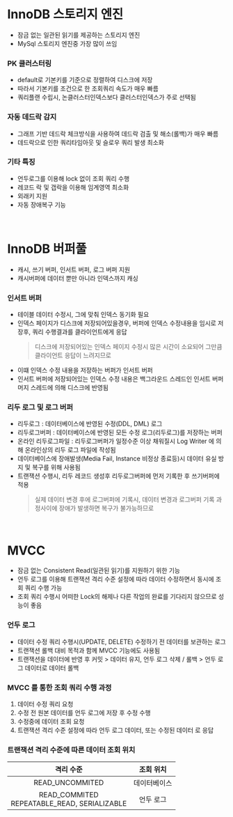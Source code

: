 # InnoDB 스토리지 엔진
* 잠금 없는 일관된 읽기를 제공하는 스토리지 엔진
* MySql 스토리지 엔진중 가장 많이 쓰임
 
### PK 클러스터링
* default로 기본키를 기준으로 정렬하여 디스크에 저장
* 따라서 기본키를 조건으로 한 조회쿼리 속도가 매우 빠름
* 쿼리플랜 수립시, 논클러스터인덱스보다 클러스터인덱스가 주로 선택됨

### 자동 데드락 감지
* 그래프 기반 데드락 체크방식을 사용하여 데드락 검출 및 해소(롤백)가 매우 빠름
* 데드락으로 인한 쿼리타임아웃 및 슬로우 쿼리 발생 최소화

### 기타 특징
* 언두로그를 이용해 lock 없이 조회 쿼리 수행
* 레코드 락 및 갭락을 이용해 임계영역 최소화
* 외래키 지원
* 자동 장애복구 기능

<br>

# InnoDB 버퍼풀
* 캐시, 쓰기 버퍼, 인서트 버퍼, 로그 버퍼 지원
* 캐시버퍼에 데이터 뿐만 아니라 인덱스까지 캐싱

### 인서트 버퍼
* 테이블 데이터 수정시, 그에 맞춰 인덱스 동기화 필요
* 인덱스 페이지가 디스크에 저장되어있을경우, 버퍼에 인덱스 수정내용을 임시로 저장후, 쿼리 수행결과를 클라이언트에게 응답
	> 디스크에 저장되어있는 인덱스 페이지 수정시 많은 시간이 소요되어 그만큼 클라이언트 응답이 느려지므로
* 이떄 인덱스 수정 내용을 저장하는 버퍼가 인서트 버퍼
* 인서트 버퍼에 저장되어있는 인덱스 수정 내용은 백그라운드 스레드인 인서트 버퍼 머지 스레드에 의해 디스크에 반영됨

### 리두 로그 및 로그 버퍼
* 리두로그 : 데이터베이스에 반영된 수정(DDL, DML) 로그
* 리두로그버퍼 : 데이터베이스에 반영된 모든 수정 로그(리두로그)를 저장하는 버퍼
* 온라인 리두로그파일 : 리두로그버퍼가 일정수준 이상 채워질시 Log Writer 에 의해 온라인상의 리두 로그 파일에 작성됨
* 데이터베이스에 장애발생(Media Fail, Instance 비정상 종료등)시 데이터 유실 방지 및 복구를 위해 사용됨
* 트랜잭션 수행시, 리두 레코드 생성후 리두로그버퍼에 먼저 기록한 후 쓰기버퍼에 적용
	> 실제 데이터 변경 후에 로그버퍼에 기록시, 데이터 변경과 로그버퍼 기록 과정사이에 장애가 발생하면 복구가 불가능하므로

<br>

# MVCC
* 잠금 없는 Consistent Read(일관된 읽기)를 지원하기 위한 기능
* 언두 로그를 이용해 트랜잭션 격리 수준 설정에 따라 데이터 수정하면서 동시에 조회 쿼리 수행 가능
* 조회 쿼리 수행시 어떠한 Lock의 해제나 다른 작업의 완료를 기다리지 않으므로 성능이 좋음

### 언두 로그
* 데이터 수정 쿼리 수행시(UPDATE, DELETE) 수정하기 전 데이터를 보관하는 로그
* 트랜잭션 롤백 대비 목적과 함께 MVCC 기능에도 사용됨
* 트랜잭션을 데이터에 반영 후 커밋 > 데이터 유지, 언두 로그 삭제 / 롤백 > 언두 로그 데이터로 데이터 롤백

### MVCC 를 통한 조회 쿼리 수행 과정
1. 데이터 수정 쿼리 요청
2. 수정 전 원본 데이터를 언두 로그에 저장 후 수정 수행
3. 수정중에 데이터 조회 요청
4. 트랜잭션 격리 수준 설정에 따라 언두 로그 데이터, 또는 수정된 데이터 로 응답

### 트랜잭션 격리 수준에 따른 데이터 조회 위치

| 격리 수준 | 조회 위치 |
|:---------:|:---------:|
| READ_UNCOMMITED | 데이터베이스 |
| READ_COMMITED <br> REPEATABLE_READ, SERIALIZABLE | 언두 로그 |
